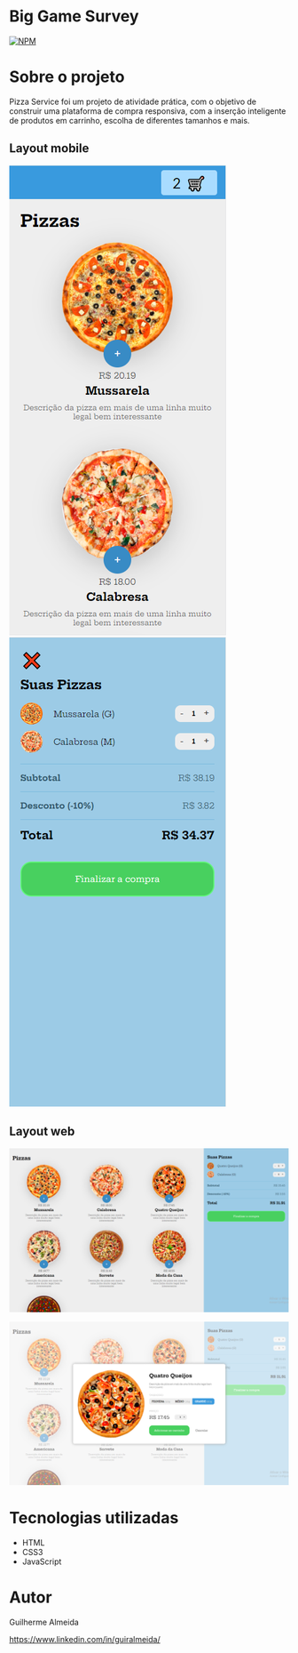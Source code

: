 # Big Game Survey 
[![NPM](https://img.shields.io/npm/l/react)](https://github.com/devsuperior/sds1-wmazoni/blob/master/LICENSE) 

# Sobre o projeto


Pizza Service foi um projeto de atividade prática, com o objetivo de construir uma plataforma de compra responsiva, com a inserção inteligente de produtos em carrinho, escolha de diferentes tamanhos e mais.


## Layout mobile
![Mobile 1](https://github.com/GuilhermeAlmeidaDeveloper/pizza-service/blob/main/images/tela%20principal%20mobile.png) ![Mobile 2](https://github.com/GuilhermeAlmeidaDeveloper/pizza-service/blob/main/images/carrinho%20aberto%20mobile.png)

## Layout web
![Web 1](https://github.com/GuilhermeAlmeidaDeveloper/pizza-service/blob/main/images/tela%20principal.png)

![Web 2](https://github.com/GuilhermeAlmeidaDeveloper/pizza-service/blob/main/images/modal.png)


# Tecnologias utilizadas
- HTML
- CSS3
- JavaScript


# Autor

Guilherme Almeida

https://www.linkedin.com/in/guiralmeida/
